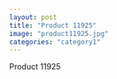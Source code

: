 ```yaml
---
layout: post
title: "Product 11925"
image: "product11925.jpg"
categories: "category1"
---
```

Product 11925
